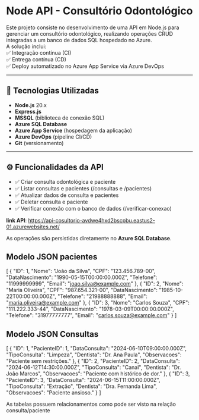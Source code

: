 # Node API - Consultório Odontológico

Este projeto consiste no desenvolvimento de uma API em Node.js para gerenciar um consultório odontológico, realizando operações CRUD integradas a um banco de dados SQL hospedado no Azure.  
A solução inclui:  
✅ Integração contínua (CI)  
✅ Entrega contínua (CD)  
✅ Deploy automatizado no Azure App Service via Azure DevOps

---

## 🚀 Tecnologias Utilizadas

- **Node.js** 20.x
- **Express.js**
- **MSSQL** (biblioteca de conexão SQL)
- **Azure SQL Database**
- **Azure App Service** (hospedagem da aplicação)
- **Azure DevOps** (pipeline CI/CD)
- **Git** (versionamento)

---

## ⚙️ Funcionalidades da API

- ✅ Criar consulta odontológica e paciente  
- ✅ Listar consultas e pacientes  (/consultas e /pacientes)
- ✅ Atualizar dados de consulta e pacientes
- ✅ Deletar consulta e paciente
- ✅ Verificar conexão com o banco de dados (/verificar-conexao)  


**link API**: https://api-cosultorio-avdwe4hxd2bscpbu.eastus2-01.azurewebsites.net/


As operações são persistidas diretamente no **Azure SQL Database**.



##  Modelo JSON pacientes
[
  {
    "ID": 1,
    "Nome": "João da Silva",
    "CPF": "123.456.789-00",
    "DataNascimento": "1990-05-15T00:00:00.000Z",
    "Telefone": "11999999999",
    "Email": "joao.silva@example.com"
  },
  {
    "ID": 2,
    "Nome": "Maria Oliveira",
    "CPF": "987.654.321-00",
    "DataNascimento": "1985-10-22T00:00:00.000Z",
    "Telefone": "21988888888",
    "Email": "maria.oliveira@example.com"
  },
  {
    "ID": 3,
    "Nome": "Carlos Souza",
    "CPF": "111.222.333-44",
    "DataNascimento": "1978-03-09T00:00:00.000Z",
    "Telefone": "31977777777",
    "Email": "carlos.souza@example.com"
  }
]

## Modelo JSON Consultas

[
  {
    "ID": 1,
    "PacienteID": 1,
    "DataConsulta": "2024-06-10T09:00:00.000Z",
    "TipoConsulta": "Limpeza",
    "Dentista": "Dr. Ana Paula",
    "Observacoes": "Paciente sem restrições."
  },
  {
    "ID": 2,
    "PacienteID": 2,
    "DataConsulta": "2024-06-12T14:30:00.000Z",
    "TipoConsulta": "Canal",
    "Dentista": "Dr. João Marcos",
    "Observacoes": "Paciente com histórico de dor."
  },
  {
    "ID": 3,
    "PacienteID": 3,
    "DataConsulta": "2024-06-15T11:00:00.000Z",
    "TipoConsulta": "Extração",
    "Dentista": "Dra. Fernanda Lima",
    "Observacoes": "Paciente ansioso."
  }
]


As tabelas possuem relacionamentos como pode ser visto na relação consulta/paciente
